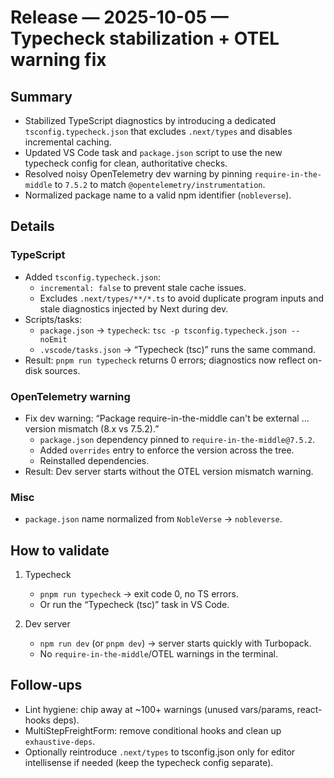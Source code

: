 # Release — 2025-10-05 — Typecheck stabilization + OTEL warning fix

## Summary

- Stabilized TypeScript diagnostics by introducing a dedicated `tsconfig.typecheck.json` that excludes `.next/types` and disables incremental caching.
- Updated VS Code task and `package.json` script to use the new typecheck config for clean, authoritative checks.
- Resolved noisy OpenTelemetry dev warning by pinning `require-in-the-middle` to `7.5.2` to match `@opentelemetry/instrumentation`.
- Normalized package name to a valid npm identifier (`nobleverse`).

## Details

### TypeScript
- Added `tsconfig.typecheck.json`:
  - `incremental: false` to prevent stale cache issues.
  - Excludes `.next/types/**/*.ts` to avoid duplicate program inputs and stale diagnostics injected by Next during dev.
- Scripts/tasks:
  - `package.json` → `typecheck`: `tsc -p tsconfig.typecheck.json --noEmit`
  - `.vscode/tasks.json` → “Typecheck (tsc)” runs the same command.
- Result: `pnpm run typecheck` returns 0 errors; diagnostics now reflect on-disk sources.

### OpenTelemetry warning
- Fix dev warning: “Package require-in-the-middle can't be external … version mismatch (8.x vs 7.5.2).”
  - `package.json` dependency pinned to `require-in-the-middle@7.5.2`.
  - Added `overrides` entry to enforce the version across the tree.
  - Reinstalled dependencies.
- Result: Dev server starts without the OTEL version mismatch warning.

### Misc
- `package.json` name normalized from `NobleVerse` → `nobleverse`.

## How to validate
1) Typecheck
   - `pnpm run typecheck` → exit code 0, no TS errors.
   - Or run the “Typecheck (tsc)” task in VS Code.

2) Dev server
   - `npm run dev` (or `pnpm dev`) → server starts quickly with Turbopack.
   - No `require-in-the-middle`/OTEL warnings in the terminal.

## Follow-ups
- Lint hygiene: chip away at ~100+ warnings (unused vars/params, react-hooks deps).
- MultiStepFreightForm: remove conditional hooks and clean up `exhaustive-deps`.
- Optionally reintroduce `.next/types` to tsconfig.json only for editor intellisense if needed (keep the typecheck config separate).
